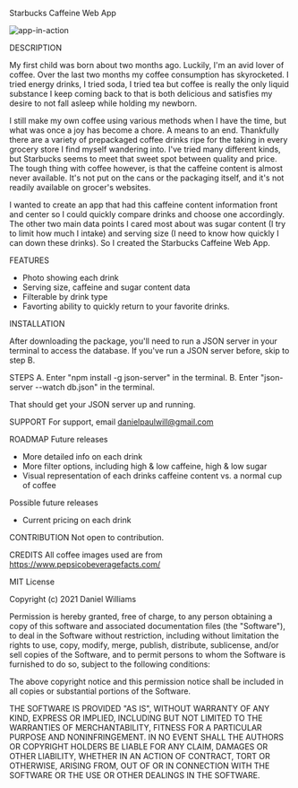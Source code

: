 Starbucks Caffeine Web App

![app-in-action](https://user-images.githubusercontent.com/86324206/146251890-6b33fcbc-1903-48ea-9af5-f85e2cdcd63c.gif)

DESCRIPTION

My first child was born about two months ago. Luckily, I'm an avid lover of coffee. Over the last two months my coffee consumption has skyrocketed. I tried energy drinks, I tried soda, I tried tea but coffee is really the only liquid substance I keep coming back to that is both delicious and satisfies my desire to not fall asleep while holding my newborn.

I still make my own coffee using various methods when I have the time, but what was once a joy has become a chore. A means to an end. Thankfully there are a variety of prepackaged coffee drinks ripe for the taking in every grocery store I find myself wandering into. I've tried many different kinds, but Starbucks seems to meet that sweet spot between quality and price. The tough thing with coffee however, is that the caffeine content is almost never available. It's not put on the cans or the packaging itself, and it's not readily available on grocer's websites.

I wanted to create an app that had this caffeine content information front and center so I could quickly compare drinks and choose one accordingly. The other two main data points I cared most about was sugar content (I try to limit how much I intake) and serving size (I need to know how quickly I can down these drinks). So I created the Starbucks Caffeine Web App.

FEATURES

- Photo showing each drink
- Serving size, caffeine and sugar content data
- Filterable by drink type
- Favorting ability to quickly return to your favorite drinks.

INSTALLATION

After downloading the package, you'll need to run a JSON server in your terminal to access the database. If you've run a JSON server before, skip to step B.

STEPS
A. Enter "npm install -g json-server" in the terminal.
B. Enter "json-server --watch db.json" in the terminal.

That should get your JSON server up and running.

SUPPORT
For support, email danielpaulwill@gmail.com

ROADMAP
Future releases
- More detailed info on each drink
- More filter options, including high & low caffeine, high & low sugar
- Visual representation of each drinks caffeine content vs. a normal cup of coffee

Possible future releases
- Current pricing on each drink

CONTRIBUTION
Not open to contribution.

CREDITS
All coffee images used are from https://www.pepsicobeveragefacts.com/


MIT License

Copyright (c) 2021 Daniel Williams

Permission is hereby granted, free of charge, to any person obtaining a copy of this software and associated documentation files (the "Software"), to deal in the Software without restriction, including without limitation the rights to use, copy, modify, merge, publish, distribute, sublicense, and/or sell copies of the Software, and to permit persons to whom the Software is furnished to do so, subject to the following conditions:

The above copyright notice and this permission notice shall be included in all copies or substantial portions of the Software.

THE SOFTWARE IS PROVIDED "AS IS", WITHOUT WARRANTY OF ANY KIND, EXPRESS OR IMPLIED, INCLUDING BUT NOT LIMITED TO THE WARRANTIES OF MERCHANTABILITY, FITNESS FOR A PARTICULAR PURPOSE AND NONINFRINGEMENT. IN NO EVENT SHALL THE AUTHORS OR COPYRIGHT HOLDERS BE LIABLE FOR ANY CLAIM, DAMAGES OR OTHER LIABILITY, WHETHER IN AN ACTION OF CONTRACT, TORT OR OTHERWISE, ARISING FROM, OUT OF OR IN CONNECTION WITH THE SOFTWARE OR THE USE OR OTHER DEALINGS IN THE SOFTWARE.
